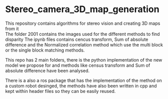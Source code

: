 # Stereo_camera_3D_map_generation
This repository contains algorithms for stereo vision and creating 3D maps from it  
The folder 2001 contains the images used for the different methods to find disparity 
The ipynb files contains cencus transform, Sum of absolute difference and the Normalized correlation method which use the multi block or the single block matching methods. 

This repo has 2 main folders, there is the python implementation of the new model we propose for and methods like census transform and Sum of absolute difference have been analysed.

There is a also a ros package that has the implementation of the method on a custom robot desinged, the methods have also been written in cpp and kept within header files so they can be easily reused.
